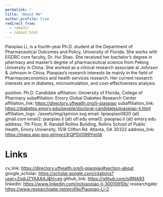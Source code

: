 ```yaml
---
permalink: /
title: "About Me"
author_profile: true
redirect_from: 
  - /about/
  - /about.html
---
```


Piaopiao Li, is a fourth-year Ph.D. student at the Department of Pharmaceutical Outcomes and Policy, University of Florida. She works with EGDRC core faculty, Dr. Hui Shao. She received her bachelor’s degree in pharmacy and master’s degree of pharmaceutical science from Peking University in China. She worked as a clinical research associate at Johnson & Johnson in China. Piaopiao’s research interests lie mainly in the field of Pharmacoeconomics and health services research. Her current research interests are in diabetes, microsimulation, and cost-effectiveness analysis.

position: Ph.D. Candidate
affiliation: University of Florida, College of Pharmacy
subaffiliation: Emory Global Diabetes Research Center 
affiliation_link: https://directory.ufhealth.org/li-piaopiao
subaffiliation_link: https://diabetes.emory.edu/people/doctoral-candidates/piaopiao-li.html
affiliation_logo: ./assets/img/spinion.svg
email: lipiaopiao0820 (at) gmail.com
email2: piaopiao.li (at) ufl.edu
email2: piaopiao.li (at) emory.edu
address: 7th Floor, R. Randall Rollins Building, Rollins School of Public Health, Emory University, 1518 Clifton Rd. Atlanta, GA 30322
address_link: https://maps.app.goo.gl/mgrz3rQP5VD99YmG6

# Links
cv_link: https://directory.ufhealth.org/li-piaopiao#section-about
google_scholar: https://scholar.google.com/citations?user=2odiJZYAAAAJ&hl=en
github_link: https://github.com/siRNA93
linkedin: https://www.linkedin.com/in/piaopiao-li-30010910b/
researchgate: https://www.researchgate.net/profile/Piaopiao-Li-2
